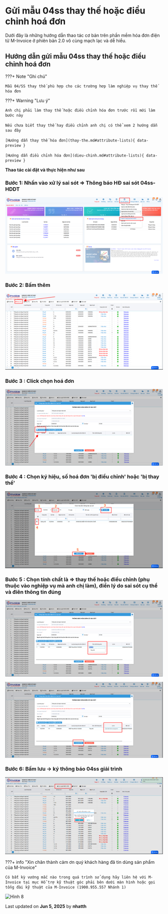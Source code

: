 # **Gửi mẫu 04ss thay thế hoặc điều chỉnh hoá đơn**

Dưới đây là những hướng dẫn thao tác cơ bản trên phần mềm hóa đơn điện tử M-Invoice ở phiên bản 2.0 vô cùng mạch lạc và dễ hiểu.

## **Hướng dẫn gửi mẫu 04ss thay thế hoặc điều chỉnh hoá đơn**

???+ Note "Ghi chú"

    Mẫu 04/SS thay thế phù hợp cho các trường hơp làm nghiệp vụ thay thế hóa đơn

???+ Warning "Lưu ý"

    Anh chị phải làm thay thế hoặc điều chỉnh hóa đơn trước rồi mới làm bước này

    Nếu chưa biết thay thế hay điều chỉnh anh chị có thể xem 2 hướng dẫn sau đây

    [Hướng dẫn thay thế hóa đơn](thay-the.md#attribute-lists){ data-preview }

    [Hướng dẫn điều chỉnh hóa đơn](dieu-chinh.md#attribute-lists){ data-preview }

**Thao tác cài đặt và thực hiện như sau**

### **Bước 1: Nhấn vào xử lý sai sót => Thông báo HĐ sai sót 04ss-HDDT**

![Hình 1](../../assets/images/invoice1/1.0_gui04ss_1.png)

### **Bước 2: Bấm thêm**

![Hình 2](../../assets/images/invoice1/1.0_gui04ss_2.png)

### **Bước 3 : Click chọn hoá đơn**

![Hình 3](../../assets/images/invoice1/1.0_gui04ss_3.png)

### **Bước 4 : Chọn ký hiệu, số hoá đơn 'bị điều chỉnh' hoặc 'bị thay thế'**

![Hình 4](../../assets/images/invoice1/1.0_gui04ss_4.png)

### **Bước 5 : Chọn tính chất là => thay thế hoặc điều chỉnh (phụ thuộc vào nghiệp vụ mà anh chị làm), điền lý do sai sót cụ thể và điên thông tin đúng**

![Hình 5](../../assets/images/invoice1/1.0_gui04ss_5.png)

![Hình 6](../../assets/images/invoice1/1.0_gui04ss_6.png)

### **Bước 6: Bấm lưu -> ký thông báo 04ss giải trình**

![Hình 1](../../assets/images/invoice1/1.0_gui04ss_7.png)

???+ info "Xin chân thành cảm ơn quý khách hàng đã tin dùng sản phẩm của M-Invoice"

    Có bất kỳ vướng mắc nào trong quá trình sử dụng hãy liên hệ với M-Invoice tại mục Hỗ trợ kỹ thuật góc phải bên dưới màn hình hoặc gọi tổng đài kỹ thuật của M-Invoice (1900.955.557 Nhánh 1)

![Hình 8](../assets/images/invoice2/hotro.png)




<div class="last-updated">Last updated on <strong>Jun 5, 2025</strong> by <strong>nhatth</strong></div>
